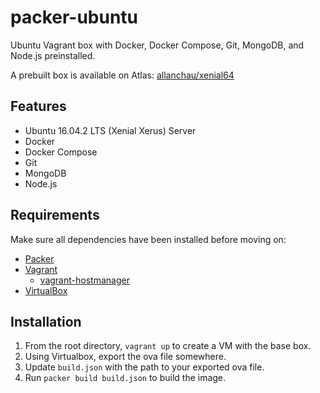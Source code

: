 # packer-ubuntu

Ubuntu Vagrant box with Docker, Docker Compose, Git, MongoDB, and Node.js preinstalled.

A prebuilt box is available on Atlas: [allanchau/xenial64](https://atlas.hashicorp.com/allanchau/boxes/xenial64)

## Features

- Ubuntu 16.04.2 LTS (Xenial Xerus) Server
- Docker
- Docker Compose
- Git
- MongoDB
- Node.js

## Requirements

Make sure all dependencies have been installed before moving on:

  - [Packer](http://www.packer.io/)
  - [Vagrant](http://vagrantup.com/)
    - [vagrant-hostmanager](https://github.com/devopsgroup-io/vagrant-hostmanager/)
  - [VirtualBox](https://www.virtualbox.org/)

## Installation

1. From the root directory, `vagrant up` to create a VM with the base box.
2. Using Virtualbox, export the ova file somewhere.
3. Update `build.json` with the path to your exported ova file.
4. Run `packer build build.json` to build the image.
